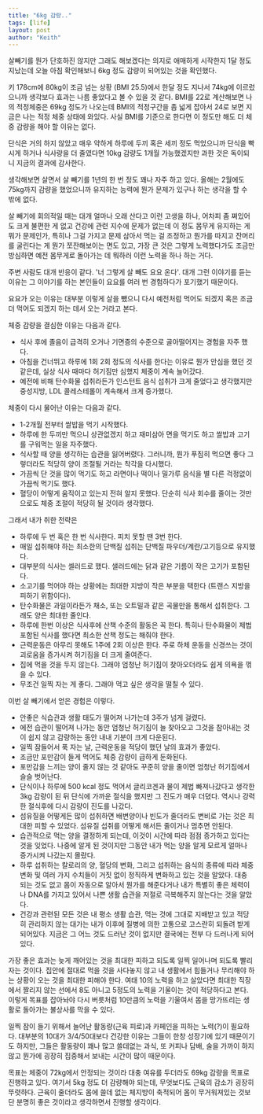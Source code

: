 ```yaml
---
title: "6kg 감량.."
tags: [life]
layout: post
author: "Keith"
---
```


살빼기를 뭔가 단호하진 않지만 그래도 해보겠다는 의지로 애매하게 시작한지 1달 정도 지났는데 오늘 아침 확인해보니 6kg 정도 감량이 되어있는 것을 확인했다.

키 178cm에 80kg이 조금 넘는 상황 (BMI 25.5)에서 한달 정도 지나서 74kg에 이르렀으니까 생각보다 효과는 나름 좋았다고 볼 수 있을 것 같다. BMI를 22로 계산해보면 나의 적정체중은 69kg 정도가 나오는데 BMI의 적정구간을 좀 넓게 잡아서 24로 보면 지금은 나는 적정 체중 상태에 와있다. 사실 BMI를 기준으로 한다면 이 정도만 해도 더 체중 감량을 해야 할 이유는 없다. 

단식은 거의 하지 않았고 매우 약하게 하루에 두끼 혹은 세끼 정도 먹었으니까 단식을 빡시게 하거나 식사량을 더 줄였다면 10kg 감량도 1개월 가능했겠지만 과한 것은 독이되니 지금의 결과에 감사한다.

생각해보면 살면서 살 빼기를 1년의 한 번 정도 꽤나 자주 하고 있다. 올해는 2월에도 75kg까지 감량을 했었으니까 유지하는 능력에 뭔가 문제가 있구나 하는 생각을 할 수 밖에 없다.

살 빼기에 회의적일 때는 대개 얼마나 오래 산다고 이런 고생을 하나, 어차피 좀 쪄있어도 크게 불편한 게 없고 건강에 관련 지수에 문제가 없는데 이 정도 몸무게 유지하는 게 뭐가 문제인가, 특히나 그걸 가지고 문제 삼아서 먹는 걸 조정하고 뭔가를 따지고 잔머리를 굴린다는 게 뭔가 쪼잔해보이는 면도 있고, 가장 큰 것은 그렇게 노력했다가도 조금만 방심하면 예전 몸무게로 돌아가는 데 뭐하러 이런 노력을 하나 하는 거다.

주변 사람도 대개 반응이 같다. '너 그렇게 살 빼도 요요 온다'. 대개 그런 이야기를 듣는 이유는 그 이야기를 하는 본인들이 요요를 여러 번 경험하다가 포기했기 때문이다.

요요가 오는 이유는 대부분 이렇게 살을 뺐으니 다시 예전처럼 먹어도 되겠지 혹은 조금 더 먹어도 되겠지 하는 데서 오는 거라고 본다.

체중 감량을 결심한 이유는 다음과 같다.

- 식사 후에 졸음이 급격히 오거나 기면증의 수준으로 골아떨어지는 경험을 자주 했다. 
- 아침을 건너뛰고 하루에 1회 2회 정도의 식사를 한다는 이유로 뭔가 안심을 했던 것 같은데, 실상 식사 때마다 허기짐만 심했지 체중이 계속 늘어갔다. 
- 예전에 비해 탄수화물 섭취라든가 인스턴트 음식 섭취가 크게 줄었다고 생각했지만 중성지방, LDL 콜레스테롤이 계속해서 크게 증가했다. 

체중이 다시 물어난 이유는 다음과 같다.

- 1-2개월 전부터 쌀밥을 먹기 시작했다.
- 하루에 한 두끼만 먹으니 상관없겠지 하고 재미삼아 면을 먹기도 하고 쌀밥과 고기를 구워먹는 일을 자주했다.
- 식사할 때 양을 생각하는 습관을 잃어버렸다. 그러니까, 뭔가 푸짐히 먹으면 좋다 그렇더라도 적당히 양이 조절될 거라는 착각을 다시했다. 
- 가끔씩 단 것을 많이 먹기도 하고 라면이나 떡이나 밀가루 음식을 별 다른 걱정없이 가끔씩 먹기도 했다.
- 혈당이 어떻게 움직이고 있는지 전혀 알지 못했다. 단순히 식사 회수를 줄이는 것만으로도 체중 조절이 적당히 될 것이라 생각했다.

그래서 내가 취한 전략은

- 하루에 두 번 혹은 한 번 식사한다. 피치 못할 땐 3번 한다.
- 매일 섭취해야 하는 최소한의 단백질 섭취는 단백질 파우더/계란/고기등으로 유지했다.
- 대부분의 식사는 셀러드로 했다. 샐러드에는 닭과 같은 기름이 작은 고기가 포함된다. 
- 소고기를 먹어야 하는 상황에는 최대한 지방이 작은 부분을 택한다 (트랜스 지방을 피하기 위함이다).
- 탄수화물은 과일이라든가 채소, 또는 오트밀과 같은 곡물만을 통해서 섭취한다. 그래도 양은 최대한 줄인다. 
- 하루에 한번 이상은 식사후에 산책 수준의 활동은 꼭 한다. 특히나 탄수화물이 제법 포함된 식사를 했다면 최소한 산책 정도는 해줘야 한다.
- 근력운동은 아무리 못해도 1주에 2회 이상은 한다. 주로 하체 운동을 신경쓰는 것이 괴로움을 증가시켜 허기짐을 더 크게 줄여준다.
- 집에 먹을 것을 두지 않는다. 그래야 엄청난 허기짐이 찾아오더라도 쉽게 의욕을 꺾을 수 있다.
- 무조건 일찍 자는 게 좋다. 그래야 먹고 싶은 생각을 떨칠 수 있다.

이번 살 빼기에서 얻은 경험은 이렇다.

- 안좋은 식습관과 생활 태도가 떨어져 나가는데 3주가 넘게 걸렸다.
- 에전 습관이 떨어져 나가는 동안 엄청난 허기짐이 늘 찾아오고 그것을 참아내는 것이 쉽지 않고 감량하는 동안 내내 기분이 크게 다운된다. 
- 일찍 잠들어서 푹 자는 날, 근력운동을 적당이 했던 날의 효과가 좋았다.
- 조금만 포만감이 들게 먹어도 체중 감량이 급하게 둔화된다. 
- 포만감을 느끼는 양이 줄지 않는 것 같아도 꾸준히 양을 줄이면 엄청난 허기짐에서 슬슬 벗어난다.
- 단식이나 하루에 500 kcal 정도 먹어서 글리코겐과 물이 제법 빠져나갔다고 생각한 3kg 감량이 된 뒤 단식에 가까운 절식을 했지만 그 진도가 매우 더뎠다. 역시나 강력한 절식후에 다시 감량이 진도를 나갔다.
- 섬유질을 어떻게든 많이 섭취하면 배변양이나 빈도가 줄더라도 변비로 가는 것은 최대한 피할 수 있었다. 섬유질 섭취를 어떻게 해서든 줄이거나 멈추면 안된다.
- 습관적으로 먹는 양을 결정하게 되는데, 이것이 시간에 따라 점점 증가하고 있다는 것을 잊었다. 나중에 알게 된 것이지만 그동안 내가 먹는 양을 알게 모르게 얼마나 증가시켜 나갔는지 몰랐다.
- 하루 섭취하는 칼로리의 양, 혈당의 변화, 그리고 섭취하는 음식의 종류에 따라 체중 변화 및 여러 가지 수치들이 거짓 없이 정직하게 변화하고 있는 것을 알았다. 대충 되는 것도 없고 몸이 자동으로 알아서 뭔가를 해준다거나 내가 특별히 좋은 체력이나 DNA를 가지고 있어서 나쁜 생활 습관을 저절로 극복해주지 않는다는 것을 알았다. 
- 건강과 관련된 모든 것은 내 평소 생활 습관, 먹는 것에 그대로 지배받고 있고 적당히 관리하지 않는 대가는 내가 이후에 질병에 의한 고통으로 고스란히 되돌려 받게 되어있다. 지금은 그 어느 것도 드러난 것이 없지만 결국에는 전부 다 드러나게 되어있다. 

가장 좋은 효과는 늦게 깨어있는 것을 최대한 피하고 되도록 일찍 일어나며 되도록 빨리 자는 것이다. 집안에 절대로 먹을 것을 사다놓지 않고 내 생활에서 힘들거나 무리해야 하는 상황이 오는 것을 최대한 피해야 한다. 여태 10의 노력을 하고 살았다면 최대한 직장에서 짤리지 않는 선에서 8도 아니고 5정도의 노력을 기울이는 것이 적당하다고 본다. 이렇게 목표를 잡아놔야 다시 버릇처럼 10만큼의 노력을 기울여서 몸을 망가뜨리는 생활로 돌아가는 불상사를 막을 수 있다. 

일찍 잠이 들기 위해서 늘어난 활동량(근육 피로)과 카페인을 피하는 노력(?)이 필요하다. 대부분의 10대가 3/4/50대보다 건강한 이유는 그들이 한창 성장기에 있기 때문이기도 하지만, 그들은 활동량이 꽤나 많고 쓸데없는 과식, 또 커피나 담배, 술을 가까이 하지 않고 뭔가에 굉장히 집중해서 보내는 시간이 많이 때문이다.

목표는 체중이 72kg에서 안정되는 것이라 대충 여유를 두더라도 69kg 감량을 목표로 진행하고 있다. 여기서 5kg 정도 더 감량해야 되는데, 무엇보다도 근육의 감소가 굉장히 뚜렷하다. 근육이 줄더라도 몸에 쓸데 없는 체지방이 축적되어 몸이 무거워져있는 것보단 분명히 좋은 것이라고 생각하면서 진행할 생각이다.